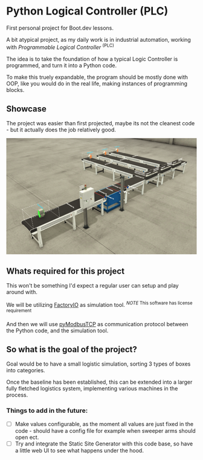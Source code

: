 # Python Logical Controller (PLC)
First personal project for Boot.dev lessons.

A bit atypical project, as my daily work is in industrial automation, working with _Programmable Logical Controller_ <sup>(PLC)</sup>

The idea is to take the foundation of how a typical Logic Controller is programmed, and turn it into a Python code.

To make this truely expandable, the program should be mostly done with OOP, like you would do in the real life, making instances of programming blocks.

## Showcase
The project was easier than first projected, maybe its not the cleanest code - but it actually does the job relatively good.

[![Watch the showcase](/factory/overview.png)](https://i.gyazo.com/03a1e2a698c713d6c5aaf54e81a74924.mp4)

## Whats required for this project
This won't be something I'd expect a regular user can setup and play around with.

We will be utilizing [FactoryIO](https://factoryio.com) as simulation tool. <sup>*NOTE* This software has license requirement</sup>

And then we will use [pyModbusTCP](https://pypi.org/project/pyModbusTCP/) as communication protocol between the Python code, and the simulation tool.

## So what is the goal of the project?
Goal would be to have a small logistic simulation, sorting 3 types of boxes into categories.

Once the baseline has been established, this can be extended into a larger fully fletched logistics system, implementing various machines in the process.

### Things to add in the future:
 - [ ] Make values configurable, as the moment all values are just fixed in the code - should have a config file for example when sweeper arms should open ect.
 - [ ] Try and integrate the Static Site Generator with this code base, so have a little web UI to see what happens under the hood.